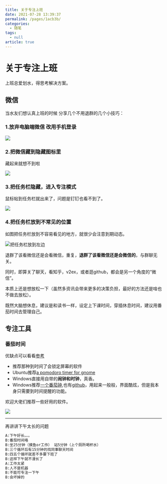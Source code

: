 ```yaml
---
title: 关于专注上班
date: 2021-07-28 13:39:37
permalink: /pages/1acb3b/
categories: 
  - 随笔
tags: 
  - null
article: true
---
```

# 关于专注上班

上班总爱划水，得思考解决方案。

## 微信

当水友们想认真上班的时候
分享几个不用退群的几个小技巧：

### 1.放弃电脑端微信 改用手机登录

![](../images/2021-07-28-14-02-28.png)

### 2.把微信藏到隐藏图标里

藏起来就想不到啦

![](../images/2021-07-28-13-41-29.png)

### 3.把任务栏隐藏，进入专注模式

鼠标帖到任务栏就出来了，问题是钉钉也看不到了。

![](../images/2021-07-28-13-41-50.png)

### 4.把任务栏放到不常见的位置

如图把任务栏放到不容易看见的地方，就很少会注意到期动态。

![把任务栏放到左边](../images/2021-07-28-13-43-09.png)

退群了该看微信还是会看微信，重复，**退群了该看微信还是会微信的**，与群聊无关。

同时，即算关了聊天，看知乎，v2ex，或者逛github，都会是另一个角度的“微信”。

本质上还是想放松一下（虽然多资讯会带来更多的决策负担，最好的方法还是啥也不做去放松）。

既然大脑想休息，建议是和读书一样，设定上下课时间，穿插休息时间，建议用番茄时间去管理自己。

## 专注工具

### 番茄时间

优缺点可以看看[参考](https://www.zhihu.com/question/20390242)

* 推荐那种到时间了会锁定屏幕的软件
* Ubuntu推荐[a pomodoro timer for gnome](https://gnomepomodoro.org/)
* Windows直接用自带的**闹钟和时钟**，真香。
* Windows推荐[一个番茄钟](https://www.microsoft.com/store/productId/9NXPDP9GG880),也有[github](https://github.com/DinoChan/OnePomodoro)，用起来一般般，界面酷炫，但是我本身只需要到时间提醒的功能。

欢迎大佬们推荐一些好用的软件。

![](../images/2021-07-28-14-03-37.png)

---

再讲讲下午太长的问题

```txt
A:下午好长。。。
B:番茄时间咯
B:坐25分钟（摸鱼or工作） 站5分钟（上个厕所喝杯水）
B:三个循环后有15分钟的找同事聊天时间
B:四五个循环就差不多要下班了
B:这样下午就不漫长了
A:工作太紧
B:人不是机器
B:不能可专注一下午
B:会坏掉的
```
